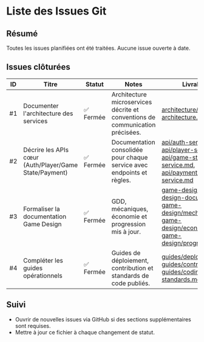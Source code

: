 # Liste des Issues Git

## Résumé
Toutes les issues planifiées ont été traitées. Aucune issue ouverte à date.

## Issues clôturées
| ID | Titre | Statut | Notes | Livrables |
| -- | ----- | ------ | ----- | --------- |
| #1 | Documenter l'architecture des services | ✅ Fermée | Architecture microservices décrite et conventions de communication précisées. | [architecture/services-architecture.md](../architecture/services-architecture.md)
| #2 | Décrire les APIs cœur (Auth/Player/Game State/Payment) | ✅ Fermée | Documentation consolidée pour chaque service avec endpoints et règles. | [api/auth-service.md](../api/auth-service.md), [api/player-service.md](../api/player-service.md), [api/game-state-service.md](../api/game-state-service.md), [api/payment-service.md](../api/payment-service.md)
| #3 | Formaliser la documentation Game Design | ✅ Fermée | GDD, mécaniques, économie et progression mis à jour. | [game-design/game-design-document.md](../game-design/game-design-document.md), [game-design/mechanics.md](../game-design/mechanics.md), [game-design/economy.md](../game-design/economy.md), [game-design/progression.md](../game-design/progression.md)
| #4 | Compléter les guides opérationnels | ✅ Fermée | Guides de déploiement, contribution et standards de code publiés. | [guides/deployment.md](../guides/deployment.md), [guides/contributing.md](../guides/contributing.md), [guides/coding-standards.md](../guides/coding-standards.md)

## Suivi
- Ouvrir de nouvelles issues via GitHub si des sections supplémentaires sont requises.
- Mettre à jour ce fichier à chaque changement de statut.
